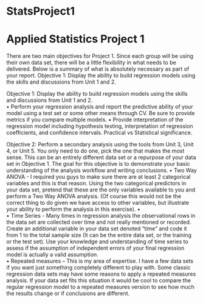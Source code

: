 # StatsProject1
# Applied Statistics Project 1
There are two main objectives for Project 1.  Since each group will be using their own data set, there will be a little flexibility in what needs to be delivered.  Below is a summary of what is absolutely necessary as part of your report.
Objective 1: Display the ability to build regression models using the skills and discussions from Unit 1 and 2.   

Objective 1: Display the ability to build regression models using the skills and discussions from Unit 1 and 2.   
•	Perform your regression analysis and report the predictive ability of your model using a test set or some other means through CV.  Be sure to provide metrics if you compare multiple models.
•	Provide interpretation of the regression model including hypothesis testing, interpretation of regression coefficients, and confidence intervals.  Practical vs Statistical significance.

Objective 2:  Perform a secondary analysis using the tools from Unit 3, Unit 4, or Unit 5.  You only need to do one, pick the one that makes the most sense.  This can be an entirely different data set or a repurpose of your data set in Objective 1.  The goal for this objective is to demonstrate your basic understanding of the analysis workflow and writing conclusions.
•	Two Way ANOVA -  I required you guys to make sure there are at least 2 categorical variables and this is that reason.  Using the two categorical predictors in your data set, pretend that these are the only variables available to you and perform a Two Way ANOVA analysis.  (Of course this would not be the correct thing to do given we have access to other variables, but illustrate your ability to perform the analysis in this exercise).
•	
•	Time Series - Many times in regression analysis the observational rows in the data set are collected over time and not really mentioned or recorded.  Create an additional variable in your data set denoted “time” and code it from 1 to the total sample size (It can be the entire data set, or the training or the test set).  Use your knowledge and understanding of time series to assess if the assumption of independent errors of your final regression model is actually a valid assumption.  
•	Repeated measures – This is my area of expertise.  I have a few data sets if you want just something completely different to play with.  Some classic regression data sets may have some reasons to apply a repeated measures analysis.  If your data set fits this situation it would be cool to compare the regular regression model to a repeated measures version to see how much the results change or if conclusions are different. 
